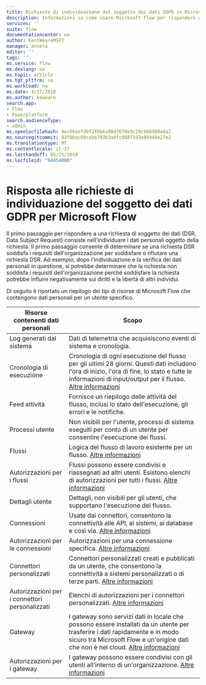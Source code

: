 ```yaml
---
title: Richieste di individuazione del soggetto dei dati GDPR in Microsoft Flow | Microsoft Docs
description: Informazioni su come usare Microsoft Flow per rispondere alle richieste di individuazione del soggetto dei dati GPDR.
services: ''
suite: flow
documentationcenter: na
author: KentWeareMSFT
manager: anneta
editor: ''
tags: ''
ms.service: flow
ms.devlang: na
ms.topic: article
ms.tgt_pltfrm: na
ms.workload: na
ms.date: 4/17/2018
ms.author: keweare
search.app:
- Flow
- Powerplatform
search.audienceType:
- admin
ms.openlocfilehash: 9ec66eefdbf2f6b6a9047678e9c29cb66900eda2
ms.sourcegitcommit: 93f8bac60cebb783b3a8fc8887193e094d4e27e2
ms.translationtype: MT
ms.contentlocale: it-IT
ms.lasthandoff: 05/25/2019
ms.locfileid: "64454080"
---
```

# <a name="responding-to-gdpr-data-subject-discovery-requests-for-microsoft-flow"></a>Risposta alle richieste di individuazione del soggetto dei dati GDPR per Microsoft Flow

Il primo passaggio per rispondere a una richiesta di soggetto dei dati (DSR, Data Subject Request) consiste nell'individuare i dati personali oggetto della richiesta. Il primo passaggio consente di determinare se una richiesta DSR soddisfa i requisiti dell'organizzazione per soddisfare o rifiutare una richiesta DSR. Ad esempio, dopo l'individuazione e la verifica dei dati personali in questione, si potrebbe determinare che la richiesta non soddisfa i requisiti dell'organizzazione perché soddisfare la richiesta potrebbe influire negativamente sui diritti e la libertà di altri individui.

Di seguito è riportato un riepilogo dei tipi di risorse di Microsoft Flow che contengono dati personali per un utente specifico.

|**Risorse contenenti dati personali**|**Scopo**|
|-----|-----|
|Log generati dal sistema|Dati di telemetria che acquisiscono eventi di sistema e cronologia.|
|Cronologia di esecuzione|Cronologia di ogni esecuzione del flusso per gli ultimi 28 giorni. Questi dati includono l'ora di inizio, l'ora di fine, lo stato e tutte le informazioni di input/output per il flusso. [Altre informazioni](https://flow.microsoft.com/blog/download-history-recurrence/)|
|Feed attività| Fornisce un riepilogo delle attività del flusso, inclusi lo stato dell'esecuzione, gli errori e le notifiche.|
|Processi utente|Non visibili per l'utente, processi di sistema eseguiti per conto di un utente per consentire l'esecuzione dei flussi.|
|Flussi|Logica del flusso di lavoro esistente per un flusso. [Altre informazioni](https://docs.microsoft.com/flow/get-started-logic-flow)|
|Autorizzazioni per i flussi|Flussi possono essere condivisi e riassegnati ad altri utenti. Esistono elenchi di autorizzazioni per tutti i flussi. [Altre informazioni](https://docs.microsoft.com/flow/frequently-asked-questions#can-i-share-the-flows-i-create)|
|Dettagli utente|Dettagli, non visibili per gli utenti, che supportano l'esecuzione del flusso.|
|Connessioni|Usate dai connettori, consentono la connettività alle API, ai sistemi, ai database e così via. [Altre informazioni](https://docs.microsoft.com/flow/add-manage-connections)|
|Autorizzazioni per le connessioni|Autorizzazioni per una connessione specifica. [Altre informazioni](https://docs.microsoft.com/flow/add-manage-connections)|
|Connettori personalizzati|Connettori personalizzati creati e pubblicati da un utente, che consentono la connettività a sistemi personalizzati o di terze parti. [Altre informazioni](https://docs.microsoft.com/connectors/custom-connectors/)|
|Autorizzazioni per i connettori personalizzati|Elenchi di autorizzazioni per i connettori personalizzati. [Altre informazioni](https://docs.microsoft.com/connectors/custom-connectors/share)|
|Gateway|I gateway sono servizi dati in locale che possono essere installati da un utente per trasferire i dati rapidamente e in modo sicuro tra Microsoft Flow e un'origine dati che non è nel cloud. [Altre informazioni](https://docs.microsoft.com/flow/gateway-manage)|
|Autorizzazioni per i gateway|I gateway possono essere condivisi con gli utenti all'interno di un'organizzazione. [Altre informazioni](https://go.microsoft.com/fwlink/?linkid=872249)|
